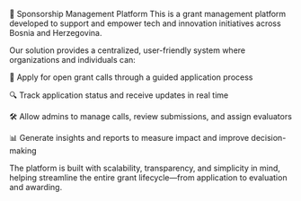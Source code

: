 📌 Sponsorship Management Platform
This is a grant management platform developed to support and empower tech and innovation initiatives across Bosnia and Herzegovina.

Our solution provides a centralized, user-friendly system where organizations and individuals can:

📝 Apply for open grant calls through a guided application process

🔍 Track application status and receive updates in real time

🛠️ Allow admins to manage calls, review submissions, and assign evaluators

📊 Generate insights and reports to measure impact and improve decision-making

The platform is built with scalability, transparency, and simplicity in mind, helping streamline the entire grant lifecycle—from application to evaluation and awarding.
